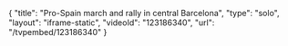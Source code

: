 {
    "title": "Pro-Spain march and rally in central Barcelona",
    "type": "solo",
    "layout": "iframe-static",
    "videoId": "123186340",
    "url": "\/tvpembed\/123186340"
}